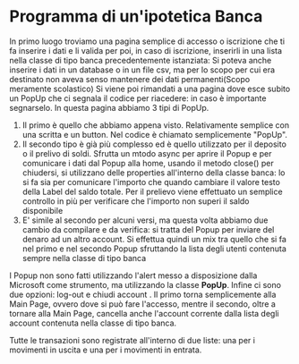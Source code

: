 # Programma di un'ipotetica Banca
In primo luogo troviamo una pagina semplice di accesso o iscrizione che ti fa inserire i dati e li valida per poi, in caso di iscrizione, inserirli in una lista nella classe di tipo banca precedentemente istanziata: Si poteva anche inserire i dati in un database o in un file csv, ma per lo scopo per cui era destinato non aveva senso mantenere dei dati permanenti(Scopo meramente scolastico)
Si viene poi rimandati a una pagina dove esce subito un PopUp che ci segnala il codice per riacedere: in caso è importante segnarselo. In questa pagina abbiamo 3 tipi di PopUp. 
1. Il primo è quello che abbiamo appena visto. Relativamente semplice con una scritta e un button. Nel codice è chiamato semplicemente "PopUp".
2. Il secondo tipo è già più complesso ed è quello utilizzato per il deposito o il prelivo di soldi. Sfrutta un mtodo async per aprire il Popup e per comunicare i dati dal Popup alla home, usando il metodo close() per chiudersi, si utilizzano delle properties all'interno della classe banca: lo si fa sia per comunicare l'importo che quando cambiare il valore testo della Label del saldo totale. Per il prelievo viene effettuato un semplice controllo in più per verificare che l'importo non superi il saldo disponibile
3. E' simile al secondo per alcuni versi, ma questa volta abbiamo due cambio da compilare e da verifica: si tratta del Popup per inviare del denaro ad un altro account. Si effettua quindi un mix tra quello che si fa nel primo e nel secondo Popup sfruttando la lista degli utenti contenuta sempre nella classe di tipo banca

I Popup non sono fatti utilizzando l'alert messo a disposizione dalla Microsoft come strumento, ma utilizzando la classe **PopUp**.
Infine ci sono due opzioni: log-out e chiudi account . Il primo torna semplicemente alla Main Page, ovvero dove si può fare l'accesso, mentre il secondo, oltre a tornare alla Main Page, cancella anche l'account corrente dalla lista degli account contenuta nella classe di tipo banca.

Tutte le transazioni sono registrate all'interno di due liste: una per i movimenti in uscita e una per i movimenti in entrata.
